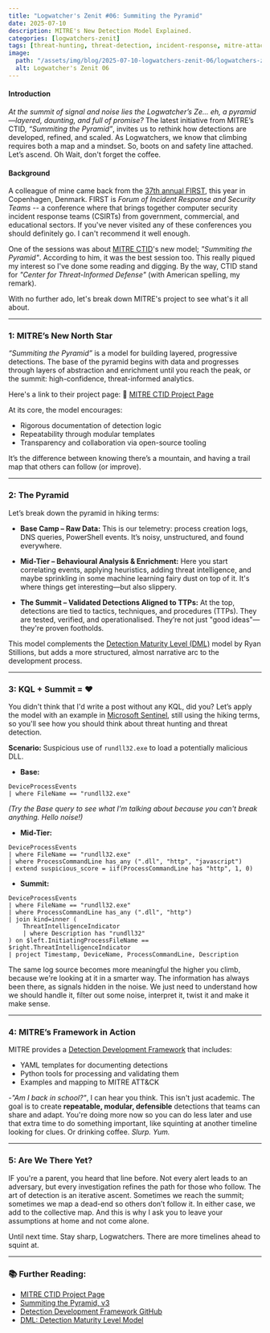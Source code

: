 ```yaml
---
title: "Logwatcher's Zenit #06: Summiting the Pyramid"
date: 2025-07-10
description: MITRE's New Detection Model Explained.
categories: [logwatchers-zenit]
tags: [threat-hunting, threat-detection, incident-response, mitre-attack]
image:
  path: "/assets/img/blog/2025-07-10-logwatchers-zenit-06/logwatchers-zenit-title-06.png"
  alt: Logwatcher's Zenit 06
---
```


#### Introduction

*At the summit of signal and noise lies the Logwatcher’s Ze... eh, a pyramid—layered, daunting, and full of promise?*
The latest initiative from MITRE’s CTID, *“Summiting the Pyramid”*, invites us to rethink how detections are developed, refined, and scaled. As Logwatchers, we know that climbing requires both a map and a mindset. So, boots on and safety line attached. Let’s ascend. Oh Wait, don't forget the coffee.

#### Background

A colleague of mine came back from the [37th annual FIRST](https://www.first.org/conference/2025/), this year in Copenhagen, Denmark. FIRST is *Forum of Incident Response and Security Teams* -- a conference where that brings together computer security incident response teams (CSIRTs) from government, commercial, and educational sectors. If you've never visited any of these conferences you should definitely go. I can't recommend it well enough.

One of the sessions was about [MITRE CTID](https://ctid.mitre.org/)'s new model; *"Summiting the Pyramid"*. According to him, it was the best session too. This really piqued my interest so I've done some reading and digging. By the way, CTID stand for *"Center for Threat-Informed Defense"* (with American spelling, my remark).

With no further ado, let's break down MITRE's project to see what's it all about.

---
### 1: MITRE’s New North Star

*“Summiting the Pyramid”* is a model for building layered, progressive detections. The base of the pyramid begins with data and progresses through layers of abstraction and enrichment until you reach the peak, or the summit: high-confidence, threat-informed analytics.

Here's a link to their project page:
🔗 [MITRE CTID Project Page](https://ctid.mitre.org/projects/summiting-the-pyramid/)

At its core, the model encourages:

- Rigorous documentation of detection logic
- Repeatability through modular templates
- Transparency and collaboration via open-source tooling

It’s the difference between knowing there’s a mountain, and having a trail map that others can follow (or improve).

---
### 2: The Pyramid 

Let’s break down the pyramid in hiking terms:

- **Base Camp – Raw Data:** This is our telemetry: process creation logs, DNS queries, PowerShell events. It’s noisy, unstructured, and found everywhere.

- **Mid-Tier – Behavioural Analysis & Enrichment:** Here you start correlating events, applying heuristics, adding threat intelligence, and maybe sprinkling in some machine learning fairy dust on top of it. It's where things get interesting—but also slippery.

- **The Summit – Validated Detections Aligned to TTPs:** At the top, detections are tied to tactics, techniques, and procedures (TTPs). They are tested, verified, and operationalised. They’re not just "good ideas"—they're proven footholds.

This model complements the [Detection Maturity Level (DML)](https://ryanstillions.blogspot.com/2014/04/the-dml-model_21.html) model by Ryan Stillions, but adds a more structured, almost narrative arc to the development process.

---
### 3: KQL + Summit = ❤️

You didn't think that I'd write a post without any KQL, did you? Let’s apply the model with an example in [Microsoft Sentinel](https://learn.microsoft.com/en-us/azure/sentinel/overview?tabs=defender-portal&?wt.mc_id=MVP_387063), still using the hiking terms, so you'll see how you should think about threat hunting and threat detection.

**Scenario:** Suspicious use of `rundll32.exe` to load a potentially malicious DLL.

- **Base:**
```kql
DeviceProcessEvents
| where FileName == "rundll32.exe"
```
*(Try the Base query to see what I'm talking about because you can't break anything. Hello noise!)*


- **Mid-Tier:**
```kql
DeviceProcessEvents
| where FileName == "rundll32.exe"
| where ProcessCommandLine has_any (".dll", "http", "javascript")
| extend suspicious_score = iif(ProcessCommandLine has "http", 1, 0)
```


- **Summit:**
```kql
DeviceProcessEvents
| where FileName == "rundll32.exe"
| where ProcessCommandLine has_any (".dll", "http")
| join kind=inner (
    ThreatIntelligenceIndicator
    | where Description has "rundll32"
) on $left.InitiatingProcessFileName == $right.ThreatIntelligenceIndicator
| project Timestamp, DeviceName, ProcessCommandLine, Description
```

The same log source becomes more meaningful the higher you climb, because we're looking at it in a smarter way. The information has always been there, as signals hidden in the noise. We just need to understand how we should handle it, filter out some noise, interpret it, twist it and make it make sense.

---
### 4: MITRE’s Framework in Action

MITRE provides a [Detection Development Framework](https://github.com/center-for-threat-informed-defense/detection-development-framework) that includes:

- YAML templates for documenting detections
- Python tools for processing and validating them
- Examples and mapping to MITRE ATT&CK

*-"Am I back in school?"*, I can hear you think. This isn't just academic. The goal is to create **repeatable, modular, defensible** detections that teams can share and adapt. You're doing more now so you can do less later and use that extra time to do something important, like squinting at another timeline looking for clues. Or drinking coffee. *Slurp. Yum.*

---
### 5: Are We There Yet?

IF you're a parent, you heard that line before. Not every alert leads to an adversary, but every investigation refines the path for those who follow. The art of detection is an iterative ascent. Sometimes we reach the summit; sometimes we map a dead-end so others don’t follow it. In either case, we add to the collective map. And this is why I ask you to leave your assumptions at home and not come alone.

Until next time. Stay sharp, Logwatchers. There are more timelines ahead to squint at.

---
### 📚 Further Reading:

- [MITRE CTID Project Page](https://ctid.mitre.org/projects/summiting-the-pyramid/)
- [Summiting the Pyramid, v3](https://center-for-threat-informed-defense.github.io/summiting-the-pyramid/)
- [Detection Development Framework GitHub](https://github.com/center-for-threat-informed-defense/detection-development-framework)
- [DML: Detection Maturity Level Model](https://ryanstillions.blogspot.com/2014/04/the-dml-model_21.html)

